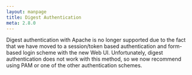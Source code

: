```yaml
---
layout: manpage
title: Digest Authentication
meta: 2.8.0
---
```


Digest authentication with Apache is no longer supported due to the fact that we have moved to a session/token based authentication and form-based login scheme with the new Web UI. Unfortunately, digest authentication does not work with this method, so we now recommend using PAM or one of the other authentication schemes.
